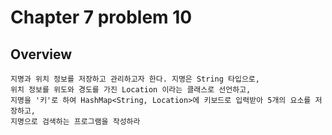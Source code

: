 # Chapter 7 problem 10

## Overview

```$xslt
지명과 위치 정보를 저장하고 관리하고자 한다. 지명은 String 타입으로,
위치 정보를 위도와 경도를 가진 Location 이라는 클래스로 선언하고,
지명을 '키'로 하여 HashMap<String, Location>에 키보드로 입력받아 5개의 요소를 저장하고,
지명으로 검색하는 프로그램을 작성하라
```